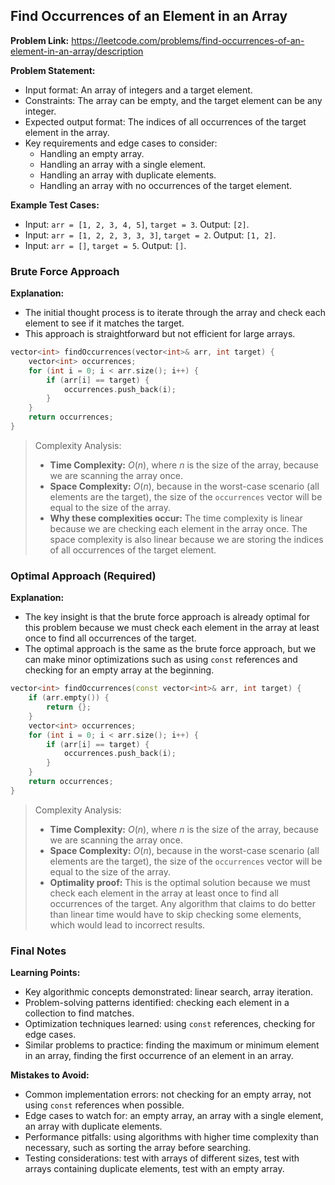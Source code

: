 ## Find Occurrences of an Element in an Array

**Problem Link:** https://leetcode.com/problems/find-occurrences-of-an-element-in-an-array/description

**Problem Statement:**
- Input format: An array of integers and a target element.
- Constraints: The array can be empty, and the target element can be any integer.
- Expected output format: The indices of all occurrences of the target element in the array.
- Key requirements and edge cases to consider:
  - Handling an empty array.
  - Handling an array with a single element.
  - Handling an array with duplicate elements.
  - Handling an array with no occurrences of the target element.

**Example Test Cases:**
- Input: `arr = [1, 2, 3, 4, 5]`, `target = 3`. Output: `[2]`.
- Input: `arr = [1, 2, 2, 3, 3, 3]`, `target = 2`. Output: `[1, 2]`.
- Input: `arr = []`, `target = 5`. Output: `[]`.

### Brute Force Approach

**Explanation:**
- The initial thought process is to iterate through the array and check each element to see if it matches the target.
- This approach is straightforward but not efficient for large arrays.

```cpp
vector<int> findOccurrences(vector<int>& arr, int target) {
    vector<int> occurrences;
    for (int i = 0; i < arr.size(); i++) {
        if (arr[i] == target) {
            occurrences.push_back(i);
        }
    }
    return occurrences;
}
```

> Complexity Analysis:
> - **Time Complexity:** $O(n)$, where $n$ is the size of the array, because we are scanning the array once.
> - **Space Complexity:** $O(n)$, because in the worst-case scenario (all elements are the target), the size of the `occurrences` vector will be equal to the size of the array.
> - **Why these complexities occur:** The time complexity is linear because we are checking each element in the array once. The space complexity is also linear because we are storing the indices of all occurrences of the target element.

### Optimal Approach (Required)

**Explanation:**
- The key insight is that the brute force approach is already optimal for this problem because we must check each element in the array at least once to find all occurrences of the target.
- The optimal approach is the same as the brute force approach, but we can make minor optimizations such as using `const` references and checking for an empty array at the beginning.

```cpp
vector<int> findOccurrences(const vector<int>& arr, int target) {
    if (arr.empty()) {
        return {};
    }
    vector<int> occurrences;
    for (int i = 0; i < arr.size(); i++) {
        if (arr[i] == target) {
            occurrences.push_back(i);
        }
    }
    return occurrences;
}
```

> Complexity Analysis:
> - **Time Complexity:** $O(n)$, where $n$ is the size of the array, because we are scanning the array once.
> - **Space Complexity:** $O(n)$, because in the worst-case scenario (all elements are the target), the size of the `occurrences` vector will be equal to the size of the array.
> - **Optimality proof:** This is the optimal solution because we must check each element in the array at least once to find all occurrences of the target. Any algorithm that claims to do better than linear time would have to skip checking some elements, which would lead to incorrect results.

### Final Notes

**Learning Points:**
- Key algorithmic concepts demonstrated: linear search, array iteration.
- Problem-solving patterns identified: checking each element in a collection to find matches.
- Optimization techniques learned: using `const` references, checking for edge cases.
- Similar problems to practice: finding the maximum or minimum element in an array, finding the first occurrence of an element in an array.

**Mistakes to Avoid:**
- Common implementation errors: not checking for an empty array, not using `const` references when possible.
- Edge cases to watch for: an empty array, an array with a single element, an array with duplicate elements.
- Performance pitfalls: using algorithms with higher time complexity than necessary, such as sorting the array before searching.
- Testing considerations: test with arrays of different sizes, test with arrays containing duplicate elements, test with an empty array.